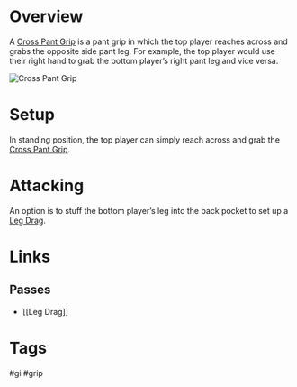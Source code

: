 # Overview
A <u>Cross Pant Grip</u> is a pant grip in which the top player reaches across and grabs the opposite side pant leg. For example, the top player would use their right hand to grab the bottom player’s right pant leg and vice versa.

![Cross Pant Grip](https://www.bjjee.com/wp-content/uploads/2021/11/dom-bell.jpg)
# Setup
In standing position, the top player can simply reach across and grab the <u>Cross Pant Grip</u>.
# Attacking
An option is to stuff the bottom player’s leg into the back pocket to set up a [Leg Drag](obsidian://open?vault=Obsidian-BJJ-Notes&file=Guard%20Passing%2FLeg%20Drag).
# Links
## Passes
- [[Leg Drag]]
# Tags
#gi #grip